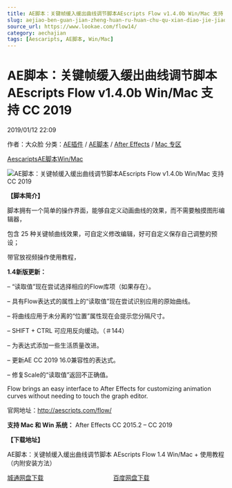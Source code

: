 ```yaml
---
title: AE脚本：关键帧缓入缓出曲线调节脚本AEscripts Flow v1.4.0b Win/Mac 支持 CC 2019
slug: aejiao-ben-guan-jian-zheng-huan-ru-huan-chu-qu-xian-diao-jie-jiao-ben-aescripts-flow-v1-4-0b-win-mac-zhi-chi-cc-2019
source_url: https://www.lookae.com/flow14/
category: aechajian
tags: [Aescaripts, AE脚本, Win/Mac]
---
```

# AE脚本：关键帧缓入缓出曲线调节脚本AEscripts Flow v1.4.0b Win/Mac 支持 CC 2019

2019/01/12 22:09

作者：大众脸
分类：[AE插件](https://www.lookae.com/after-effects/aechajian/) / [AE脚本](https://www.lookae.com/after-effects/aescripts/) / [After Effects](https://www.lookae.com/after-effects/) / [Mac 专区](https://www.lookae.com/mac-osx/)

[Aescaripts](https://www.lookae.com/tag/aescaripts/)[AE脚本](https://www.lookae.com/tag/ae%e8%84%9a%e6%9c%ac/)[Win/Mac](https://www.lookae.com/tag/winmac/)

![AE脚本：关键帧缓入缓出曲线调节脚本AEscripts Flow v1.4.0b Win/Mac 支持 CC 2019](https://www.lookae.com/wp-content/uploads/2016/10/Flow.jpg "AE脚本：关键帧缓入缓出曲线调节脚本AEscripts Flow v1.4.0b Win/Mac 支持 CC 2019-LookAE.com")

**【脚本简介】**

脚本拥有一个简单的操作界面，能够自定义动画曲线的效果，而不需要触摸图形编辑器，

包含 25 种关键帧曲线效果，可自定义修改编辑，好可自定义保存自己调整的预设；

带官放视频操作使用教程，

**1.4新版更新：**

– “读取值”现在尝试选择相应的Flow库项（如果存在）。

– 具有Flow表达式的属性上的“读取值”现在尝试识别应用的原始曲线。

– 将曲线应用于未分离的“位置”属性现在会提示您分隔尺寸。

– SHIFT + CTRL 可应用反向缓动。（＃144）

– 为表达式添加一些生活质量改进。

– 更新AE CC 2019 16.0兼容性的表达式。

– 修复Scale的“读取值”返回不正确值。

Flow brings an easy interface to After Effects for customizing animation curves without needing to touch the graph editor.

官网地址：http://aescripts.com/flow/

**支持 Mac 和 Win 系统：** After Effects CC 2015.2 – CC 2019

**【下载地址】**

AE脚本：关键帧缓入缓出曲线调节脚本 AEscripts Flow 1.4 Win/Mac + 使用教程（内附安装方法）

[城通网盘下载](https://lookae.ctfile.com/fs/680462-330748063)                                         [百度网盘下载](https://pan.baidu.com/s/1fegHQQcsIE3xZUHCtGcTKw)
